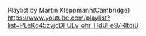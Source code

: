 Playlist by Martin Kleppmann(Cambridge)<br>
https://www.youtube.com/playlist?list=PLeKd45zvjcDFUEv_ohr_HdUFe97RItdiB
